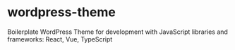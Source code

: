 # wordpress-theme
Boilerplate WordPress Theme for development with JavaScript libraries and frameworks: React, Vue, TypeScript
